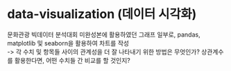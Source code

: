# data-visualization (데이터 시각화)

문화관광 빅데이터 분석대회 미완성본에 활용하였던 그래프 일부로, pandas, matplotlib 및 seaborn을 활용하여 차트를 작성 <br/>
-> 각 수치 및 항목들 사이의 관계성을 더 잘 나타내기 위한 방법은 무엇인가? 상관계수를 활용한다면, 어떤 수치들 간 비교를 할 것인지?
